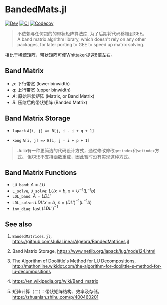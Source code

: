 # BandedMats.jl

[![Dev](https://img.shields.io/badge/docs-dev-blue.svg)](https://jl-pkgs.github.io/BandedMats.jl/dev)
[![CI](https://github.com/jl-pkgs/BandedMats.jl/actions/workflows/CI.yml/badge.svg)](https://github.com/jl-pkgs/BandedMats.jl/actions/workflows/CI.yml)
[![Codecov](https://codecov.io/gh/jl-pkgs/BandedMats.jl/branch/master/graph/badge.svg)](https://codecov.io/gh/jl-pkgs/BandedMats.jl)

> 不依赖与任何包的的带状矩阵算法库, 为了后期将代码移植到GEE。   
> A band matrix algrithm library, which doesn't rely on any other packages, for later porting to GEE to speed up matrix solving.

相比于稀疏矩阵，带状矩阵可使Whittaker提速8倍左右。

## Band Matrix

- $p$: 下行带宽 (lower binwidth)
- $q$: 上行带宽 (upper binwidth)
- $A$: 原始带状矩阵 (Matrix, or Band Matrix)
- $B$: 压缩后的带状矩阵 (Banded Matrix)

## Band Matrix Storage

- `lapack`
  `A[i, j] => B[j, i - j + q + 1]`

- `kong`
  `A[i, j] => B[i, j - i + p + 1]`

> Julia有一种更简洁的代码设计方式，通过修改修改`getindex`和`setindex`方式。
> 但GEE不支持函数重载，因此暂时没有实现这种方式。

## Band Matrix Functions

- `LU_band`: $A = LU$
- `L_solve`, `U_solve`: $L U x = b$, $x  = U^{-1} (L^{-1} b)$
- `LDL_band`: $A = LDL'$
- `LDL_solve`: $L D L' x = b$, $x = (D L')^{-1} (L^{-1} b)$
- `inv_diag`: fast $(L D L')^{-1}$

## See also

1. `BandedMatrices.jl`, <https://github.com/JuliaLinearAlgebra/BandedMatrices.jl>

2. Band Matrix Storage, <https://www.netlib.org/lapack/lug/node124.html>

3. The Algorithm of Doolittle's Method for LU Decompositions, <http://mathonline.wikidot.com/the-algorithm-for-doolittle-s-method-for-lu-decompositions>

4. <https://en.wikipedia.org/wiki/Band_matrix>

5. 矩阵计算（二）：带状矩阵结构、效率及存储，<https://zhuanlan.zhihu.com/p/400460201>
